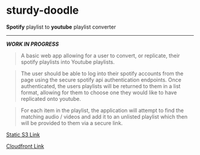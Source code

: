 # sturdy-doodle

**Spotify** playlist to **youtube** playlist converter

---
***WORK IN PROGRESS***

>A basic web app allowing for a user to convert, or replicate, their spotify playlists into Youtube playlists.

>The user should be able to log into their spotify accounts from the page using the secure spotify api authentication endpoints. Once authenticated, the users playlists will be returned to them in a list format, allowing for them to choose one they would like to have replicated onto youtube.

>For each item in the playlist, the application will attempt to find the matching audio / videos and add it to an unlisted playlist which then will be provided to them via a secure link.

[Static S3 Link](http://sturdy-doodle.s3-website-eu-west-1.amazonaws.com/)

[Cloudfront Link](https://d1s2ej9uh3i9p2.cloudfront.net)